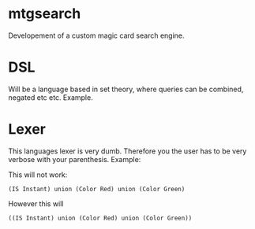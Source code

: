 # mtgsearch


Developement of a custom magic card search engine. 

# DSL

Will be a language based in set theory, where queries can be combined, negated etc etc. 
Example.

# Lexer

This languages lexer is very dumb. Therefore you the user has to be very verbose with your parenthesis. Example:

This will not work:
```
(IS Instant) union (Color Red) union (Color Green)
```
However this will
```
((IS Instant) union (Color Red) union (Color Green))
```